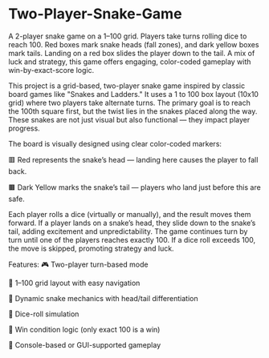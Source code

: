 # Two-Player-Snake-Game
A 2-player snake game on a 1–100 grid. Players take turns rolling dice to reach 100. Red boxes mark snake heads (fall zones), and dark yellow boxes mark tails. Landing on a red box slides the player down to the tail. A mix of luck and strategy, this game offers engaging, color-coded gameplay with win-by-exact-score logic.

This project is a grid-based, two-player snake game inspired by classic board games like "Snakes and Ladders." It uses a 1 to 100 box layout (10x10 grid) where two players take alternate turns. The primary goal is to reach the 100th square first, but the twist lies in the snakes placed along the way. These snakes are not just visual but also functional — they impact player progress.

The board is visually designed using clear color-coded markers:

🟥 Red represents the snake’s head — landing here causes the player to fall back.

🟫 Dark Yellow marks the snake’s tail — players who land just before this are safe.

Each player rolls a dice (virtually or manually), and the result moves them forward. If a player lands on a snake’s head, they slide down to the snake’s tail, adding excitement and unpredictability. The game continues turn by turn until one of the players reaches exactly 100. If a dice roll exceeds 100, the move is skipped, promoting strategy and luck.

Features:
🎮 Two-player turn-based mode

🧱 1–100 grid layout with easy navigation

🐍 Dynamic snake mechanics with head/tail differentiation

🎲 Dice-roll simulation

🏁 Win condition logic (only exact 100 is a win)

💬 Console-based or GUI-supported gameplay

